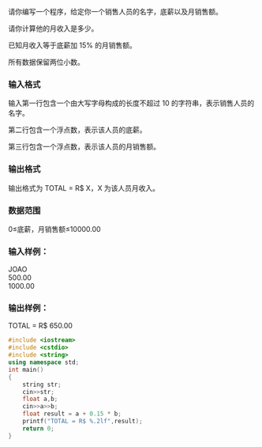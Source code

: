 请你编写一个程序，给定你一个销售人员的名字，底薪以及月销售额。

请你计算他的月收入是多少。

已知月收入等于底薪加 15% 的月销售额。

所有数据保留两位小数。

### 输入格式
输入第一行包含一个由大写字母构成的长度不超过 10 的字符串，表示销售人员的名字。

第二行包含一个浮点数，表示该人员的底薪。

第三行包含一个浮点数，表示该人员的月销售额。

### 输出格式
输出格式为 TOTAL = R$ X，X 为该人员月收入。

### 数据范围
0≤底薪，月销售额≤10000.00  
### 输入样例：
JOAO  
500.00  
1000.00  
### 输出样例：
TOTAL = R$ 650.00

```c++
#include <iostream>
#include <cstdio>
#include <string>
using namespace std;
int main()
{
    string str;
    cin>>str;
    float a,b;
    cin>>a>>b;
    float result = a + 0.15 * b;
    printf("TOTAL = R$ %.2lf",result);
    return 0;
}
```
